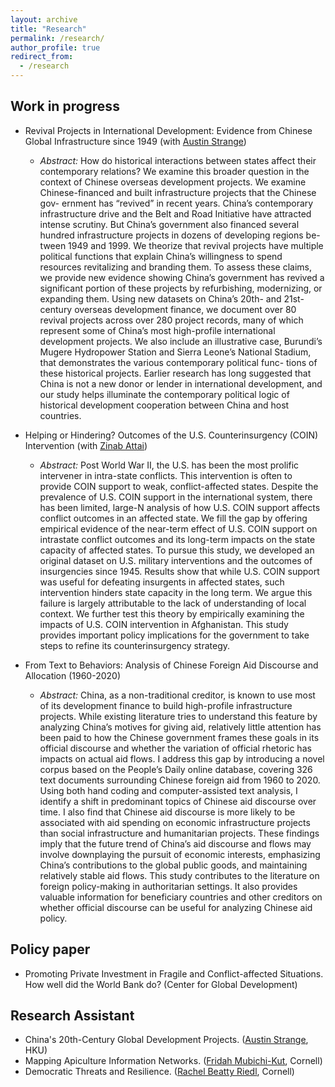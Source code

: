```yaml
---
layout: archive
title: "Research"
permalink: /research/
author_profile: true
redirect_from:
  - /research
---
```


## Work in progress
* Revival Projects in International Development: Evidence from Chinese Global Infrastructure since 1949 (with [Austin Strange](https://www.austinstrange.org/))
    * <span style="font-size: 14px;">*Abstract:* How do historical interactions between states affect their contemporary relations? We
examine this broader question in the context of Chinese overseas development projects.
We examine Chinese-financed and built infrastructure projects that the Chinese gov-
ernment has “revived” in recent years. China’s contemporary infrastructure drive and
the Belt and Road Initiative have attracted intense scrutiny. But China’s government
also financed several hundred infrastructure projects in dozens of developing regions be-
tween 1949 and 1999. We theorize that revival projects have multiple political functions
that explain China’s willingness to spend resources revitalizing and branding them. To
assess these claims, we provide new evidence showing China’s government has revived
a significant portion of these projects by refurbishing, modernizing, or expanding them.
Using new datasets on China’s 20th- and 21st-century overseas development finance,
we document over 80 revival projects across over 280 project records, many of which
represent some of China’s most high-profile international development projects. We
also include an illustrative case, Burundi’s Mugere Hydropower Station and Sierra
Leone’s National Stadium, that demonstrates the various contemporary political func-
tions of these historical projects. Earlier research has long suggested that China is not
a new donor or lender in international development, and our study helps illuminate
the contemporary political logic of historical development cooperation between China
and host countries. 

* Helping or Hindering? Outcomes of the U.S. Counterinsurgency (COIN) Intervention (with [Zinab Attai](https://hansbethehouse.cornell.edu/people/biographies/zinab-attai))
    * <span style="font-size: 14px;">*Abstract:* Post World War II, the U.S. has been the most prolific intervener in intra-state conflicts.
This intervention is often to provide COIN support to weak, conflict-affected states.
Despite the prevalence of U.S. COIN support in the international system, there has
been limited, large-N analysis of how U.S. COIN support affects conflict outcomes in
an affected state. We fill the gap by offering empirical evidence of the near-term effect
of U.S. COIN support on intrastate conflict outcomes and its long-term impacts on the
state capacity of affected states. To pursue this study, we developed an original dataset
on U.S. military interventions and the outcomes of insurgencies since 1945. Results
show that while U.S. COIN support was useful for defeating insurgents in affected
states, such intervention hinders state capacity in the long term. We argue this failure
is largely attributable to the lack of understanding of local context. We further test this
theory by empirically examining the impacts of U.S. COIN intervention in Afghanistan.
This study provides important policy implications for the government to take steps to
refine its counterinsurgency strategy.

* From Text to Behaviors: Analysis of Chinese Foreign Aid Discourse and Allocation (1960-2020)  
    * <span style="font-size: 14px;">*Abstract:* China, as a non-traditional creditor, is known to use most of its development finance to
build high-profile infrastructure projects. While existing literature tries to understand
this feature by analyzing China’s motives for giving aid, relatively little attention has
been paid to how the Chinese government frames these goals in its official discourse and
whether the variation of official rhetoric has impacts on actual aid flows. I address this
gap by introducing a novel corpus based on the People’s Daily online database, covering
326 text documents surrounding Chinese foreign aid from 1960 to 2020. Using both
hand coding and computer-assisted text analysis, I identify a shift in predominant
topics of Chinese aid discourse over time. I also find that Chinese aid discourse is
more likely to be associated with aid spending on economic infrastructure projects
than social infrastructure and humanitarian projects. These findings imply that the
future trend of China’s aid discourse and flows may involve downplaying the pursuit
of economic interests, emphasizing China’s contributions to the global public goods,
and maintaining relatively stable aid flows. This study contributes to the literature on
foreign policy-making in authoritarian settings. It also provides valuable information
for beneficiary countries and other creditors on whether official discourse can be useful
for analyzing Chinese aid policy.


## Policy paper
* Promoting Private Investment in Fragile and Conflict-affected Situations. How well did the World Bank do? (Center for Global Development)

## Research Assistant
* China's 20th-Century Global Development Projects. ([Austin Strange](https://www.austinstrange.org/), HKU)
* Mapping Apiculture Information Networks. ([Fridah Mubichi-Kut](https://business.cornell.edu/faculty-research/faculty/mfm96/), Cornell)
* Democratic Threats and Resilience. ([Rachel Beatty Riedl](https://government.cornell.edu/rachel-beatty-riedl), Cornell)
  
